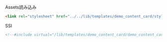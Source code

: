 
Assets読み込み
```html
<link rel="stylesheet" href="../../lib/templates/demo_content_card/style.css">
```


SSI
```html
<!--#include virtual="/lib/templates/demo_content_card/demo_content_card.shtml" -->
```

